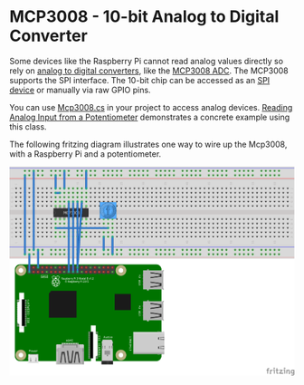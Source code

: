 # MCP3008 - 10-bit Analog to Digital Converter

Some devices like the Raspberry Pi cannot read analog values directly so rely on  [analog to digital converters](https://en.wikipedia.org/wiki/Analog-to-digital_converter), like the [MCP3008 ADC](https://www.adafruit.com/product/856). The MCP3008 supports the SPI interface. The 10-bit chip can be accessed as an [SPI device](https://en.wikipedia.org/wiki/Serial_Peripheral_Interface) or manually via raw GPIO pins.

 You can use [Mcp3008.cs](Mcp3008.cs) in your project to access analog devices. [Reading Analog Input from a Potentiometer](samples/README.md) demonstrates a concrete example using this class.

The following fritzing diagram illustrates one way to wire up the Mcp3008, with a Raspberry Pi and a potentiometer.

![Raspberry Pi Breadboard diagram](samples/rpi-trimpot_spi.png)
